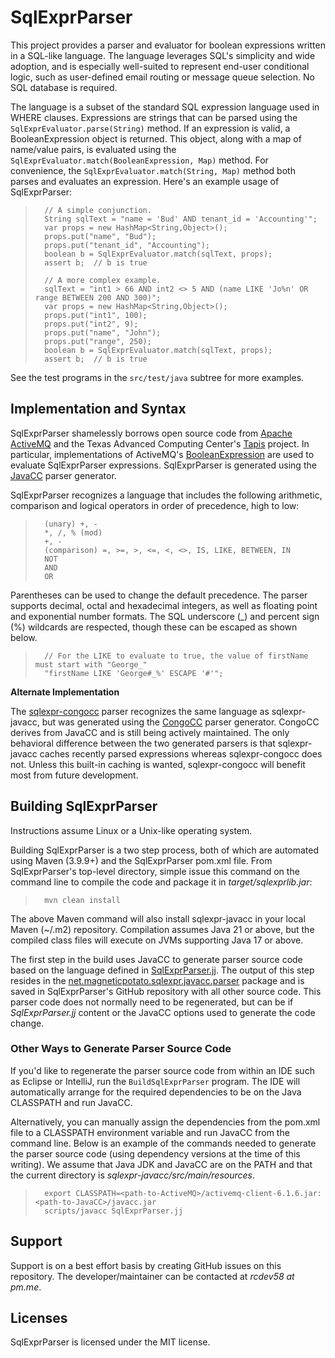 # SqlExprParser

This project provides a parser and evaluator for boolean expressions written in a SQL-like language.  The language leverages SQL's simplicity and wide adoption, and is especially well-suited to represent end-user conditional logic, such as user-defined email routing or message queue selection.  No SQL database is required.  

The language is a subset of the standard SQL expression language used in WHERE clauses.  Expressions are strings that can be parsed using the `SqlExprEvaluator.parse(String)` method.  If an expression is valid, a BooleanExpression object is returned.  This object, along with a map of name/value pairs, is evaluated using the `SqlExprEvaluator.match(BooleanExpression, Map)` method.  For convenience, the `SqlExprEvaluator.match(String, Map)` method both parses and evaluates an expression.  Here's an example usage of SqlExprParser:

>       // A simple conjunction.
>       String sqlText = "name = 'Bud' AND tenant_id = 'Accounting'";
>       var props = new HashMap<String,Object>();
>       props.put("name", "Bud");
>       props.put("tenant_id", "Accounting");
>       boolean b = SqlExprEvaluator.match(sqlText, props);
>       assert b;  // b is true
>
>       // A more complex example.
>       sqlText = "int1 > 66 AND int2 <> 5 AND (name LIKE 'Jo%n' OR range BETWEEN 200 AND 300)";
>       var props = new HashMap<String,Object>();
>       props.put("int1", 100);
>       props.put("int2", 9);
>       props.put("name", "John");
>       props.put("range", 250);
>       boolean b = SqlExprEvaluator.match(sqlText, props);
>       assert b;  // b is true

See the test programs in the `src/test/java` subtree for more examples.

## Implementation and Syntax
SqlExprParser shamelessly borrows open source code from [Apache ActiveMQ](https://activemq.apache.org/) and the Texas Advanced Computing Center's [Tapis](https://github.com/tapis-project) project.  In particular, implementations of ActiveMQ's [BooleanExpression](https://activemq.apache.org/components/classic/documentation/maven/apidocs/org/apache/activemq/filter/BooleanExpression.html) are used to evaluate SqlExprParser expressions.  SqlExprParser is generated using the [JavaCC](https://javacc.github.io/javacc/) parser generator.

SqlExprParser recognizes a language that includes the following arithmetic, comparison and logical operators in order of precedence, high to low:

>       (unary) +, -
>       *, /, % (mod)
>       +, -
>       (comparison) =, >=, >, <=, <, <>, IS, LIKE, BETWEEN, IN
>       NOT
>       AND
>       OR

Parentheses can be used to change the default precedence.  The parser supports decimal, octal and hexadecimal integers, as well as floating point and exponential number formats.  The SQL underscore (_) and percent sign (%) wildcards are respected, though these can be escaped as shown below.

>       // For the LIKE to evaluate to true, the value of firstName must start with "George_"
>       "firstName LIKE 'George#_%' ESCAPE '#'";

**Alternate Implementation**

The [sqlexpr-congocc](https://github.com/richcar58/sqlexpr-congocc) parser recognizes the same language as sqlexpr-javacc, but was generated using the [CongoCC](https://parsers.org/) parser generator.  CongoCC derives from JavaCC and is still being actively maintained.  The only behavioral difference between the two generated parsers is that sqlexpr-javacc caches recently parsed expressions whereas sqlexpr-congocc does not.  Unless this built-in caching is wanted, sqlexpr-congocc will benefit most from future development. 

## Building SqlExprParser
    
Instructions assume Linux or a Unix-like operating system.

Building SqlExprParser is a two step process, both of which are automated using Maven (3.9.9+) and the SqlExprParser pom.xml file.  From SqlExprParser's top-level directory, simple issue this command on the command line to compile the code and package it in *target/sqlexprlib.jar*: 

>       mvn clean install
  
The above Maven command will also install sqlexpr-javacc in your local Maven (~/.m2) repository.  Compilation assumes Java 21 or above, but the compiled class files will execute on JVMs supporting Java 17 or above.  
  
The first step in the build uses JavaCC to generate parser source code based on the language defined in [SqlExprParser.jj](https://github.com/richcar58/sqlexpr-javacc/blob/main/src/main/resources/SqlExprParser.jj).  The output of this step resides in the [net.magneticpotato.sqlexpr.javacc.parser](https://github.com/richcar58/sqlexpr-javacc/tree/main/src/main/java/net/magneticpotato/sqlexpr/javacc/parser) package and is saved in SqlExprParser's GitHub repository with all other source code.  This parser code does not normally need to be regenerated, but can be if *SqlExprParser.jj* content or the JavaCC options used to generate the code change.

### Other Ways to Generate Parser Source Code

If you'd like to regenerate the parser source code from within an IDE such as Eclipse or IntelliJ, run the `BuildSqlExprParser` program.  The IDE will automatically arrange for the required dependencies to be on the Java CLASSPATH and run JavaCC.  

Alternatively, you can manually assign the dependencies from the pom.xml file to a CLASSPATH environment variable and run JavaCC from the command line.  Below is an example of the commands needed to generate the parser source code (using dependency versions at the time of this writing).  We assume that Java JDK and JavaCC are on the PATH and that the current directory is *sqlexpr-javacc/src/main/resources*.

>       export CLASSPATH=<path-to-ActiveMQ>/activemq-client-6.1.6.jar:<path-to-JavaCC>/javacc.jar
>       scripts/javacc SqlExprParser.jj

## Support

Support is on a best effort basis by creating GitHub issues on this repository.  The developer/maintainer can be contacted at *rcdev58 at pm.me*.

## Licenses

SqlExprParser is licensed under the MIT license.  
